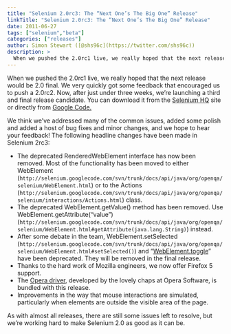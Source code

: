 ```yaml
---
title: "Selenium 2.0rc3: The “Next One’s The Big One” Release"
linkTitle: "Selenium 2.0rc3: The “Next One’s The Big One” Release"
date: 2011-06-27
tags: ["selenium","beta"]
categories: ["releases"]
author: Simon Stewart ([@shs96c](https://twitter.com/shs96c))
description: >
  When we pushed the 2.0rc1 live, we really hoped that the next release would be 2.0 final.
---
```


When we pushed the 2.0rc1 live, we really hoped that the next release would be 2.0 final. We very quickly got some feedback that encouraged us to push a 2.0rc2. Now, after just under three weeks, we’re launching a third and final release candidate. You can download it from the [Selenium HQ](http://seleniumhq.org/download/) site or directly from [Google Code.](http://code.google.com/p/selenium/downloads/list)

We think we’ve addressed many of the common issues, added some polish and added a host of bug fixes and minor changes, and we hope to hear your feedback! The following headline changes have been made in Selenium 2rc3:

*   The deprecated RenderedWebElement interface has now been removed. Most of the functionality has been moved to either WebElement (`http://selenium.googlecode.com/svn/trunk/docs/api/java/org/openqa/selenium/WebElement.html`) or to the Actions (`http://selenium.googlecode.com/svn/trunk/docs/api/java/org/openqa/selenium/interactions/Actions.html`) class.
*   The deprecated WebElement.getValue() method has been removed. Use WebElement.getAttribute(“value”) (`http://selenium.googlecode.com/svn/trunk/docs/api/java/org/openqa/selenium/WebElement.html#getAttribute(java.lang.String)`) instead.
*   After some debate in the team, WebElement.setSelected (`http://selenium.googlecode.com/svn/trunk/docs/api/java/org/openqa/selenium/WebElement.html#setSelected()`) and “[WebElement.toggle](http://selenium.googlecode.com/svn/trunk/docs/api/java/org/openqa/selenium/WebElement.html#toggle())” have been deprecated. They will be removed in the final release.
*   Thanks to the hard work of Mozilla engineers, we now offer Firefox 5 support.
*   The [Opera driver](http://www.opera.com/developer/tools/operadriver/), developed by the lovely chaps at Opera Software, is bundled with this release.
*   Improvements in the way that mouse interactions are simulated, particularly when elements are outside the visible area of the page.

As with almost all releases, there are still some issues left to resolve, but we’re working hard to make Selenium 2.0 as good as it can be.